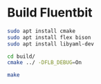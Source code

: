# Build Fluentbit


```bash
sudo apt install cmake
sudo apt install flex bison
sudo apt install libyaml-dev
```

```bash
cd build/
cmake ../ -DFLB_DEBUG=On

make
```